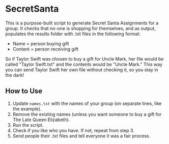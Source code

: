 # SecretSanta
This is a purpose-built script to generate Secret Santa Assignments for a group. It checks that no-one is shopping for themselves, and as output, populates the results folder with .txt files in the following format:

- Name = person buying gift
- Content = person receiving gift

So if Taylor Swift was chosen to buy a gift for Uncle Mark, her file would be called "Taylor Swift.txt" and the contents would be "Uncle Mark." This way you can send Taylor Swift her own file without checking it, so you stay in the dark!

## How to Use
1. Update `names.txt` with the names of your group (on separate lines, like the example).
2. Remove the existing names (unless you want someone to buy a gift for The Late Queen Elizabeth).
3. Run the script.
4. Check if you like who you have. If not, repeat from step 3.
5. Send people their .txt files and tell everyone it was a fair process.
